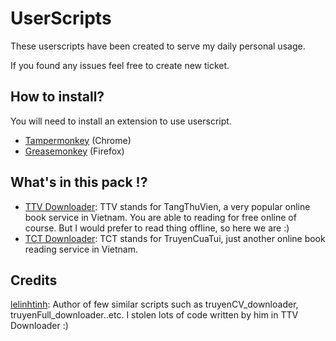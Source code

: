 # UserScripts

These userscripts have been created to serve my daily personal usage.

If you found any issues feel free to create new ticket.

## How to install?

You will need to install an extension to use userscript.

* [Tampermonkey](https://chrome.google.com/webstore/detail/tampermonkey/dhdgffkkebhmkfjojejmpbldmpobfkfo?hl=en) (Chrome)
* [Greasemonkey](https://addons.mozilla.org/en-US/firefox/addon/greasemonkey/) (Firefox)

## What's in this pack !?

* [TTV Downloader](https://greasyfork.org/en/scripts/382839-tangthuvien-downloader): TTV stands for TangThuVien, a very popular online book service in Vietnam. You are able to reading for free online of course. But I would prefer to read thing offline, so here we are :)
* [TCT Downloader](https://greasyfork.org/en/scripts/386212-truyencuatui-downloader): TCT stands for TruyenCuaTui, just another online book reading service in Vietnam.

## Credits

[lelinhtinh](https://github.com/lelinhtinh): Author of few similar scripts such as truyenCV_downloader, truyenFull_downloader..etc. I stolen lots of code written by him in TTV Downloader :)
